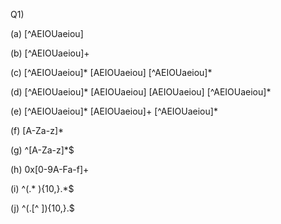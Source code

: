 Q1)

(a) [^AEIOUaeiou]

(b) [^AEIOUaeiou]+

(c) [^AEIOUaeiou]\* [AEIOUaeiou] [^AEIOUaeiou]\*

(d) [^AEIOUaeiou]\* [AEIOUaeiou] [AEIOUaeiou] [^AEIOUaeiou]\*

(e) [^AEIOUaeiou]\* [AEIOUaeiou]+ [^AEIOUaeiou]\*

(f) [A-Za-z]*

(g) ^[A-Za-z]*$

(h) 0x[0-9A-Fa-f]+

(i) ^(.* ){10,}.*$

(j) ^(.[^ ]){10,}.$



